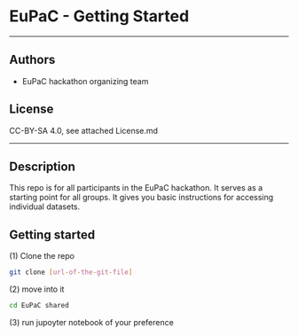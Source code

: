 #  EuPaC - Getting Started

---
## Authors
* EuPaC hackathon organizing team


## License
CC-BY-SA 4.0, see attached License.md

---
## Description

This repo is for all participants in the EuPaC hackathon. It serves as a starting point for all groups. It gives you basic instructions for accessing individual datasets.



## Getting started

(1) Clone the repo
```bash
git clone [url-of-the-git-file]
```
(2) move into it
```bash
cd EuPaC shared
```
(3) run jupoyter notebook of your preference

